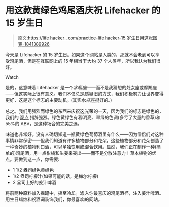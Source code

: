 # 用这款黄绿色鸡尾酒庆祝 Lifehacker 的 15 岁生日

> 原文:[https://life hacker . com/practice-life hacker-15 岁生日用这张图表-1841389926](https://lifehacker.com/celebrate-lifehackers-15th-birthday-with-this-chartreus-1841389926)

今天是 Lifehacker 的 15 岁生日。如果这个网站是人类的，那就不会老到可以享受鸡尾酒，但是在互联网上的 15 年相当于大约 37 个人类年，所以我认为我们很好。

Watch

是的，这意味着 Lifehacker 是一个*水瓶座*——而不是我猜想的处女座或摩羯座——但这实际上很有意义。我们不仅总是质疑旧的方式，我们积极努力让世界变得更好，这是这个标志的主要动机。(其实水瓶座挺好的。)

总之。我们用强烈而绿色的东西来庆祝这光荣的一天，因为我们的标志是绿色的，我们的 [观点](https://lifehacker.com/c/rants) 措辞强烈。绿色黄绿色有着明亮、翠绿的色调(多亏了大量的香草)和 55%的 ABV，是这种场合的完美之选。

味道也非常好。没有人确切知道一瓶黄绿色葡萄酒里有什么——因为僧侣们对这种事情非常保密——但我们知道有许多植物部分和花朵，这些植物部分和花朵创造了一种奇妙的植物利口酒，可以单独饮用或混合饮用。显然，我们正在制作一种(简单的)鸡尾酒，用一点柑橘和生姜来突出——而不是分散注意力！草本植物的优点。要做到这一点，你需要:

*   1 1/2 盎司绿色黄绿色
*   1/2 盎司柠檬汁(如果可能的话，是梅尔柠檬)
*   2 盎司上好的姜汁啤酒

将前两种原料加入摇罐中，摇至冷却。滤入你最喜庆的鸡尾酒杯，注入姜汁啤酒。用生日蜡烛和祝酒词装饰我们，你最喜欢的网站。